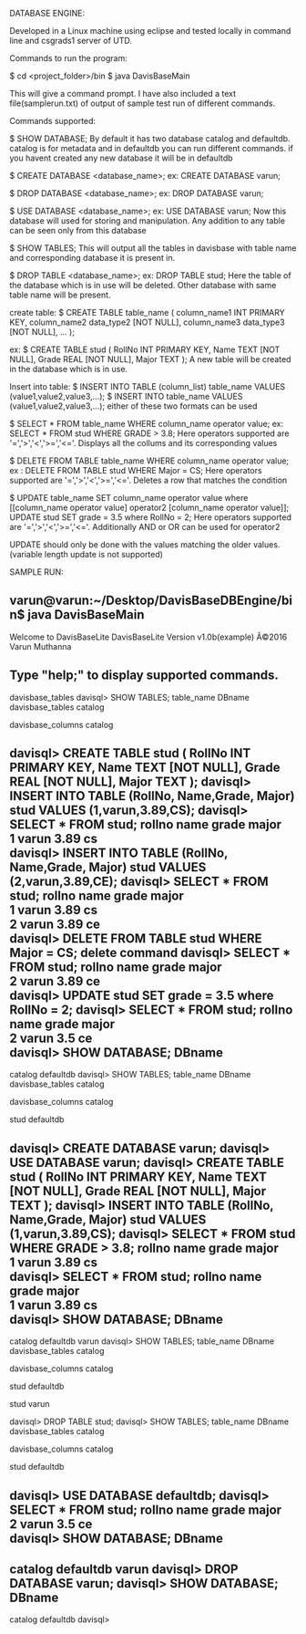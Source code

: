 

DATABASE ENGINE:

Developed in a Linux machine using eclipse and tested locally in command line and csgrads1 server of UTD.

Commands to run the program:

$ cd <project_folder>/bin
$ java DavisBaseMain

This will give a command prompt. I have also included a text file(samplerun.txt) of output of sample test run of different commands.

Commands supported:

$ SHOW DATABASE;
By default it has two database catalog and defaultdb. catalog is for metadata and in defaultdb you can run different commands.
if you havent created any new database it will be in defaultdb

$ CREATE DATABASE <database_name>;
ex: CREATE DATABASE varun;

$ DROP DATABASE <database_name>;
ex: DROP DATABASE varun;

$ USE DATABASE <database_name>;
ex: USE DATABASE varun;
Now this database will used for storing and manipulation. Any addition to any table can be seen only from
this database

$ SHOW TABLES;
This will output all the tables in davisbase with table name and corresponding database it is present in.

$ DROP TABLE <database_name>;
ex: DROP TABLE stud;
Here the table of the database which is in use will be deleted. Other database with same table name will be present.

create table:
$ CREATE TABLE table_name (
 column_name1 INT PRIMARY KEY,
 column_name2 data_type2 [NOT NULL],
 column_name3 data_type3 [NOT NULL],
 ...
);

ex: $ CREATE TABLE stud ( RollNo INT PRIMARY KEY, Name TEXT [NOT NULL], Grade REAL [NOT NULL], Major TEXT );
A new table will be created in the database which is in use.


Insert into table:
$ INSERT INTO TABLE (column_list) table_name VALUES (value1,value2,value3,…);
$ INSERT INTO table_name VALUES (value1,value2,value3,…);
either of these two formats can be used

$ SELECT *
  FROM table_name
  WHERE column_name operator value;
ex: SELECT * FROM stud WHERE GRADE > 3.8;
Here operators supported are '=','>','<','>=','<='. 
Displays all the collums and its corresponding values

$ DELETE FROM TABLE table_name WHERE column_name operator value;
ex : DELETE FROM TABLE stud WHERE Major = CS;
Here operators supported are '=','>','<','>=','<='.
Deletes a row that matches the condition

$ UPDATE table_name SET column_name operator value where [[column_name operator value] operator2 [column_name operator value]];
UPDATE stud SET grade = 3.5 where RollNo = 2;
Here operators supported are '=','>','<','>=','<='.
Additionally AND or OR can be used for operator2 

UPDATE should only be done with the values matching the older values. (variable length update is not supported)


SAMPLE RUN:

varun@varun:~/Desktop/DavisBaseDBEngine/bin$ java DavisBaseMain 
--------------------------------------------------------------------------------
Welcome to DavisBaseLite
DavisBaseLite Version v1.0b(example)
Â©2016 Varun Muthanna

Type "help;" to display supported commands.
--------------------------------------------------------------------------------
davisbase_tables
davisql> SHOW TABLES;
table_name	DBname
davisbase_tables	catalog

davisbase_columns	catalog

davisql> CREATE TABLE stud ( RollNo INT PRIMARY KEY, Name TEXT [NOT NULL], Grade REAL [NOT NULL], Major TEXT );
davisql> INSERT INTO TABLE (RollNo, Name,Grade, Major) stud VALUES (1,varun,3.89,CS);
davisql> SELECT * FROM stud;
rollno	name	grade	major	
1	varun	3.89	cs	
davisql> INSERT INTO TABLE (RollNo, Name,Grade, Major) stud VALUES (2,varun,3.89,CE);
davisql> SELECT * FROM stud;
rollno	name	grade	major	
1	varun	3.89	cs	
2	varun	3.89	ce	
davisql> DELETE FROM TABLE stud WHERE Major = CS;
delete command
davisql> SELECT * FROM stud;
rollno	name	grade	major	
2	varun	3.89	ce	
davisql> UPDATE stud SET grade = 3.5 where RollNo = 2;
davisql> SELECT * FROM stud;
rollno	name	grade	major	
2	varun	3.5	ce	
davisql> SHOW DATABASE;
DBname
----------
catalog
defaultdb
davisql> SHOW TABLES;
table_name	DBname
davisbase_tables	catalog

davisbase_columns	catalog

stud	defaultdb

davisql> CREATE DATABASE varun;
davisql> USE DATABASE varun;
davisql> CREATE TABLE stud ( RollNo INT PRIMARY KEY, Name TEXT [NOT NULL], Grade REAL [NOT NULL], Major TEXT );
davisql> INSERT INTO TABLE (RollNo, Name,Grade, Major) stud VALUES (1,varun,3.89,CS);
davisql> SELECT * FROM stud WHERE GRADE > 3.8;
rollno	name	grade	major	
1	varun	3.89	cs	
davisql> SELECT * FROM stud;
rollno	name	grade	major	
1	varun	3.89	cs	
davisql> SHOW DATABASE;
DBname
----------
catalog
defaultdb
varun
davisql> SHOW TABLES;
table_name	DBname
davisbase_tables	catalog

davisbase_columns	catalog

stud	defaultdb

stud	varun

davisql> DROP TABLE stud;
davisql> SHOW TABLES;
table_name	DBname
davisbase_tables	catalog

davisbase_columns	catalog

stud	defaultdb

davisql> USE DATABASE defaultdb;
davisql> SELECT * FROM stud;
rollno	name	grade	major	
2	varun	3.5	ce	
davisql> SHOW DATABASE;
DBname
----------
catalog
defaultdb
varun
davisql> DROP DATABASE varun;
davisql> SHOW DATABASE;
DBname
----------
catalog
defaultdb
davisql>

  




















